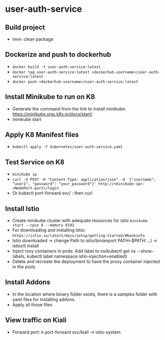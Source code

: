 # user-auth-service

## Build project
- mvn: clean package

## Dockerize and push to dockerhub
- `docker build -t user-auth-service:latest .`
- `docker tag user-auth-service:latest <dockerhub-username>/user-auth-service:latest`
- `docker push <dockerhub-username>/user-auth-service:latest`

## Install Minikube to run on K8
- Generate the command from the link to install minikube: https://minikube.sigs.k8s.io/docs/start/
- minikube start

## Apply K8 Manifest files
- `kubectl apply -f kubernetes/user-auth-service.yaml`

## Test Service on K8
-  `minikube ip`
-  `curl -X POST -H "Content-Type: application/json" -d '{"username": "user1", "password": "your_password"}' http://<minikube-ip>:<NodePort-port>/login`
-  Or kubectl port-forward svc/<user-auth-service> <port>:<port-user-auth-service> then curl

## Install Istio
- Create minikube cluster with adequate resources for istio `minikube start --cpus 6 --memory 8192`
- For downloading and installing Istio: `https://istio.io/latest/docs/setup/getting-started/#bookinfo`
- Istio downloaded -> change Path to istio/bin(export PATH=$PATH:...) -> istioctl install
- Inject roxy containers in pods: Add label to ns(kubectl get ns <namespace> --show-labels,  kubectl label namespace <namespace> istio-injection=enabled)
- Delete and recreate the deployment to have the proxy container injected in the pods.

## Install Addons
- In the location where binary folder exists, there is a samples folder with yaml files for installing addons.
- Apply all those files

## View traffic on Kiali
- Forward port: k port-forward svc/kiali -n istio-system <kiali-svc-port>

  
